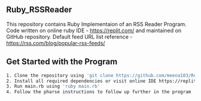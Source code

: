 ## Ruby_RSSReader
 
This repository contains Ruby Implementaion of an RSS Reader Program. Code written on online ruby IDE - https://replit.com/ and maintained on GitHub repository.
Default feed URL list reference - https://rss.com/blog/popular-rss-feeds/

## Get Started with the Program 
```sh
1. Clone the repository using 'git clone https://github.com/meena103/Ruby_RSSReader.git'
2. Install all required dependencies or visit online IDE https://replit.com/ for ready to use Ruby environment 
3. Run main.rb using 'ruby main.rb'
4. Follow the pharse instructions to follow up further in the program
```
